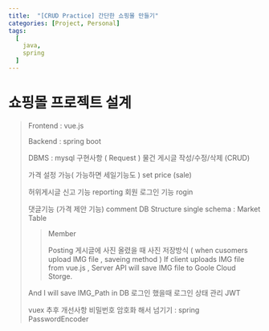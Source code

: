 ```yaml
---
title:  "[CRUD Practice] 간단한 쇼핑몰 만들기"
categories: [Project, Personal]
tags:
  [
    java,
    spring
  ] 
---
```

# 쇼핑몰 프로젝트 설계
> Frontend : vue.js
>
> Backend : spring boot
>
> DBMS : mysql
구현사항 ( Request )
> 물건 게시글 작성/수정/삭제     (CRUD)
>
> 가격 설정 가능( 가능하면 세일기능도 )   set price (sale)
>
> 허위게시글 신고 기능     reporting
> 회원 로그인 기능      rogin
>
> 댓글기능 (가격 제안 기능)    comment
DB Structure
>single schema : Market
> Table
>
> > Member
> >
> > Posting
게시글에 사진 올렸을 때 사진 저장방식 ( when cusomers upload IMG file , saveing method  )
> If client uploads IMG file from vue.js , Server API will save IMG file to Goole Cloud Storge.
>
> And I will save IMG_Path in DB
로그인 했을때 로그인 상태 관리
> JWT
>
> vuex
추후 개선사항
> 비밀번호 암호화 해서 넘기기 : spring PasswordEncoder
